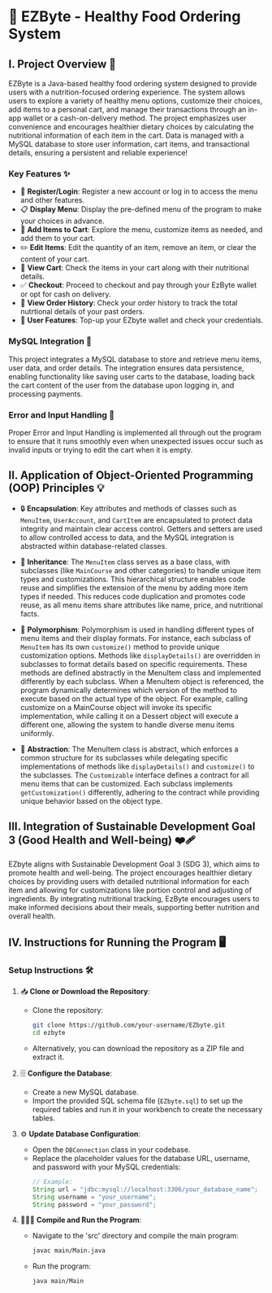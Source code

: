# 🍎 EZByte - Healthy Food Ordering System

## I. Project Overview 🌟

EZByte is a Java-based healthy food ordering system designed to provide users with a nutrition-focused ordering experience. The system allows users to explore a variety of healthy menu options, customize their choices, add items to a personal cart, and manage their transactions through an in-app wallet or a cash-on-delivery method. The project emphasizes user convenience and encourages healthier dietary choices by calculating the nutritional information of each item in the cart. Data is managed with a MySQL database to store user information, cart items, and transactional details, ensuring a persistent and reliable experience!

### Key Features ✨

- 🔑 **Register/Login**: Register a new account or log in to access the menu and other features.
- 📋 **Display Menu**: Display the pre-defined menu of the program to make your choices in advance.
- 🛒 **Add Items to Cart**: Explore the menu, customize items as needed, and add them to your cart.
- ✏️ **Edit Items**: Edit the quantity of an item, remove an item, or clear the content of your cart.
- 🧾 **View Cart**: Check the items in your cart along with their nutritional details.
- ✅ **Checkout**: Proceed to checkout and pay through your EzByte wallet or opt for cash on delivery.
- 🍔 **View Order History**: Check your order history to track the total nutrtional details of your past orders.
- 👤 **User Features**: Top-up your EZbyte wallet and check your credentials.

### MySQL Integration 💾
This project integrates a MySQL database to store and retrieve menu items, user data, and order details. The integration ensures data persistence, enabling functionality like saving user carts to the database, loading back the cart content of the user from the database upon logging in, and processing payments.
### Error and Input Handling 🚩
Proper Error and Input Handling is implemented all through out the program to ensure that it runs smoothly even when unexpected issues occur such as invalid inputs or trying to edit the cart when it is empty.


## II. Application of Object-Oriented Programming (OOP) Principles 💡

- 🔒 **Encapsulation**: Key attributes and methods of classes such as `MenuItem`, `UserAccount`, and `CartItem` are encapsulated to protect data integrity and maintain clear access control. Getters and setters are used to allow controlled access to data, and the MySQL integration is abstracted within database-related classes. 

- 📂 **Inheritance**: The `MenuItem` class serves as a base class, with subclasses (like `MainCourse` and other categories) to handle unique item types and customizations. This hierarchical structure enables code reuse and simplifies the extension of the menu by adding more item types if needed. This reduces code duplication and promotes code reuse, as all menu items share attributes like name, price, and nutritional facts.

- 🔄 **Polymorphism**: Polymorphism is used in handling different types of menu items and their display formats. For instance, each subclass of `MenuItem` has its own `customize()` method to provide unique customization options. Methods like `displayDetails()` are overridden in subclasses to format details based on specific requirements. These methods are defined abstractly in the MenuItem class and implemented differently by each subclass. When a MenuItem object is referenced, the program dynamically determines which version of the method to execute based on the actual type of the object. For example, calling customize on a MainCourse object will invoke its specific implementation, while calling it on a Dessert object will execute a different one, allowing the system to handle diverse menu items uniformly.

- 🚀 **Abstraction**: The MenuItem class is abstract, which enforces a common structure for its subclasses while delegating specific implementations of methods like `displayDetails()` and `customize()` to the subclasses. The `Customizable` interface defines a contract for all menu items that can be customized. Each subclass implements `getCustomization()` differently, adhering to the contract while providing unique behavior based on the object type.

## III. Integration of Sustainable Development Goal 3 (Good Health and Well-being) ❤️‍🩹

EZbyte aligns with Sustainable Development Goal 3 (SDG 3), which aims to promote health and well-being. The project encourages healthier dietary choices by providing users with detailed nutritional information for each item and allowing for customizations like portion control and adjusting of ingredients. By integrating nutritional tracking, EzByte encourages users to make informed decisions about their meals, supporting better nutrition and overall health.

## IV. Instructions for Running the Program 🖥️

### Setup Instructions 🛠️

1. 📥 **Clone or Download the Repository**:
   - Clone the repository:
     ```bash
     git clone https://github.com/your-username/EZbyte.git
     cd ezbyte
     ```
   - Alternatively, you can download the repository as a ZIP file and extract it.

2. 🗄️ **Configure the Database**:
   - Create a new MySQL database.
   - Import the provided SQL schema file (`EZbyte.sql`) to set up the required tables and run it in your workbench to create the necessary tables.

3. ⚙️ **Update Database Configuration**:
   - Open the `DBConnection` class in your codebase.
   - Replace the placeholder values for the database URL, username, and password with your MySQL credentials:
     ```java
     // Example:
     String url = "jdbc:mysql://localhost:3306/your_database_name";
     String username = "your_username";
     String password = "your_password";
     ```

4. 🏃‍♂️‍➡️ **Compile and Run the Program**:
   - Navigate to the 'src' directory and compile the main program:
     ```bash
     javac main/Main.java
     ```
   - Run the program:
     ```bash
     java main/Main
     ```

